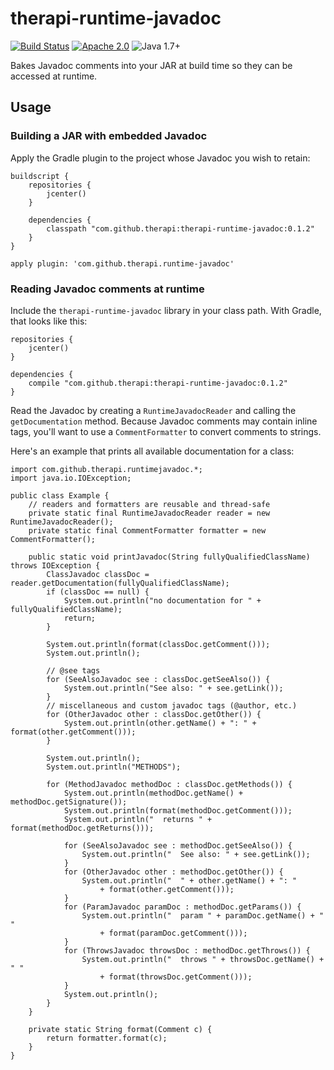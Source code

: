# therapi-runtime-javadoc

[![Build Status](https://travis-ci.org/dnault/therapi-runtime-javadoc.svg?branch=master)](https://travis-ci.org/dnault/therapi-runtime-javadoc)
[![Apache 2.0](https://img.shields.io/badge/license-Apache%202.0-blue.svg)](http://www.apache.org/licenses/LICENSE-2.0)
![Java 1.7+](https://img.shields.io/badge/java-1.7+-lightgray.svg)


Bakes Javadoc comments into your JAR at build time so they can be accessed at runtime.

## Usage

### Building a JAR with embedded Javadoc

Apply the Gradle plugin to the project whose Javadoc you wish to retain:

    buildscript {
        repositories {    
            jcenter()
        }

        dependencies {
            classpath "com.github.therapi:therapi-runtime-javadoc:0.1.2"
        }
    }

    apply plugin: 'com.github.therapi.runtime-javadoc'


### Reading Javadoc comments at runtime

Include the `therapi-runtime-javadoc` library in your class path. With Gradle, that looks like this:

    repositories {    
        jcenter()
    }

    dependencies {
        compile "com.github.therapi:therapi-runtime-javadoc:0.1.2"
    }

Read the Javadoc by creating a `RuntimeJavadocReader` and calling the `getDocumentation` method.
Because Javadoc comments may contain inline tags, you'll want to use a `CommentFormatter` to convert
comments to strings.

Here's an example that prints all available documentation for a class:

    import com.github.therapi.runtimejavadoc.*;
    import java.io.IOException;

    public class Example {
        // readers and formatters are reusable and thread-safe
        private static final RuntimeJavadocReader reader = new RuntimeJavadocReader();
        private static final CommentFormatter formatter = new CommentFormatter();

        public static void printJavadoc(String fullyQualifiedClassName) throws IOException {
            ClassJavadoc classDoc = reader.getDocumentation(fullyQualifiedClassName);
            if (classDoc == null) {
                System.out.println("no documentation for " + fullyQualifiedClassName);
                return;
            }

            System.out.println(format(classDoc.getComment()));
            System.out.println();

            // @see tags
            for (SeeAlsoJavadoc see : classDoc.getSeeAlso()) {
                System.out.println("See also: " + see.getLink());
            }
            // miscellaneous and custom javadoc tags (@author, etc.)
            for (OtherJavadoc other : classDoc.getOther()) {
                System.out.println(other.getName() + ": " + format(other.getComment()));
            }

            System.out.println();
            System.out.println("METHODS");

            for (MethodJavadoc methodDoc : classDoc.getMethods()) {
                System.out.println(methodDoc.getName() + methodDoc.getSignature());
                System.out.println(format(methodDoc.getComment()));
                System.out.println("  returns " + format(methodDoc.getReturns()));

                for (SeeAlsoJavadoc see : methodDoc.getSeeAlso()) {
                    System.out.println("  See also: " + see.getLink());
                }
                for (OtherJavadoc other : methodDoc.getOther()) {
                    System.out.println("  " + other.getName() + ": "
                        + format(other.getComment()));
                }
                for (ParamJavadoc paramDoc : methodDoc.getParams()) {
                    System.out.println("  param " + paramDoc.getName() + " "
                        + format(paramDoc.getComment()));
                }
                for (ThrowsJavadoc throwsDoc : methodDoc.getThrows()) {
                    System.out.println("  throws " + throwsDoc.getName() + " "
                        + format(throwsDoc.getComment()));
                }
                System.out.println();
            }
        }

        private static String format(Comment c) {
            return formatter.format(c);
        }
    }